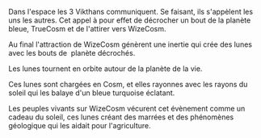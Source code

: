 Dans l'espace les 3 Vikthans communiquent. Se faisant, ils s'appèlent les uns les autres. Cet appel à pour effet de décrocher un bout de la planète bleue, TrueCosm et de l'attirer vers WizeCosm.

  

Au final l'attraction de WizeCosm génèrent une inertie qui crée des lunes avec les bouts de  planète décrochés.

Les lunes tournent en orbite autour de la planète de la vie.

  

Ces lunes sont chargées en Cosm, et elles rayonnes avec les rayons du soleil qui les balaye d'un bleue turquoise éclatant.

  

Les peuples vivants sur WizeCosm vécurent cet évènement comme un cadeau du soleil, ces lunes créant des marrées et des phénomènes géologique qui les aidait pour l'agriculture.